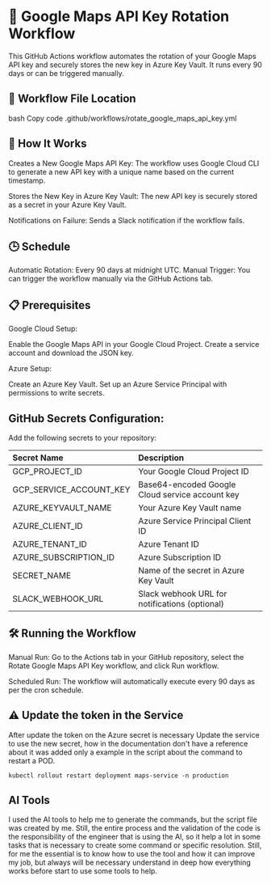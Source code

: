 # 🚀 Google Maps API Key Rotation Workflow

This GitHub Actions workflow automates the rotation of your Google Maps API key and securely stores the new key in Azure Key Vault. It runs every 90 days or can be triggered manually.

## 📄 Workflow File Location
bash
Copy code
.github/workflows/rotate_google_maps_api_key.yml

## 🔧 How It Works

Creates a New Google Maps API Key:
The workflow uses Google Cloud CLI to generate a new API key with a unique name based on the current timestamp.

Stores the New Key in Azure Key Vault:
The new API key is securely stored as a secret in your Azure Key Vault.

Notifications on Failure:
Sends a Slack notification if the workflow fails.

## 🕒 Schedule
Automatic Rotation: Every 90 days at midnight UTC.
Manual Trigger: You can trigger the workflow manually via the GitHub Actions tab.

## 📋 Prerequisites
Google Cloud Setup:

Enable the Google Maps API in your Google Cloud Project.
Create a service account and download the JSON key.

Azure Setup:

Create an Azure Key Vault.
Set up an Azure Service Principal with permissions to write secrets.


## GitHub Secrets Configuration: 
Add the following secrets to your repository:
	
| Secret Name  |  Description | 
|:-----------------|:-----------------------------------------------------------|
|  GCP_PROJECT_ID |  Your Google Cloud Project ID |
|  GCP_SERVICE_ACCOUNT_KEY |  Base64-encoded Google Cloud service account key |
|  AZURE_KEYVAULT_NAME |  Your Azure Key Vault name |
|  AZURE_CLIENT_ID |  Azure Service Principal Client ID |
|  AZURE_TENANT_ID |  Azure Tenant ID |
|  AZURE_SUBSCRIPTION_ID |  Azure Subscription ID |
|  SECRET_NAME |  Name of the secret in Azure Key Vault |
|  SLACK_WEBHOOK_URL |  Slack webhook URL for notifications (optional) |

## 🛠️ Running the Workflow
Manual Run:
Go to the Actions tab in your GitHub repository, select the Rotate Google Maps API Key workflow, and click Run workflow.

Scheduled Run:
The workflow will automatically execute every 90 days as per the cron schedule.


## ⚠️ Update the token in the Service

After update the token on the Azure secret is necessary Update the service to use the new secret, how in the documentation don't have a reference about it was added only a example in the script about the command to restart a POD.

``` 
kubectl rollout restart deployment maps-service -n production
```

##  AI Tools

I used the AI tools to help me to generate the commands, but the script file was created by me. Still, the entire process and the validation of the code is the responsibility of the engineer that is using the AI, so it help a lot in some tasks that is necessary to create some command or specific resolution. Still, for me the essential is to know how to use the tool and how it can improve my job, but always will be necessary understand in deep how everything works before start to use some tools to help.
